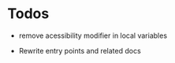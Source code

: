 # Todos

- remove acessibility modifier in local variables

- Rewrite entry points and related docs
